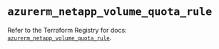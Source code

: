 # `azurerm_netapp_volume_quota_rule`

Refer to the Terraform Registry for docs: [`azurerm_netapp_volume_quota_rule`](https://registry.terraform.io/providers/hashicorp/azurerm/3.112.0/docs/resources/netapp_volume_quota_rule).
